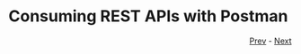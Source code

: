 # Consuming REST APIs with Postman

<div align="right">
   
   [Prev](what_is_REST.md) - [Next](requests.md)
</div>